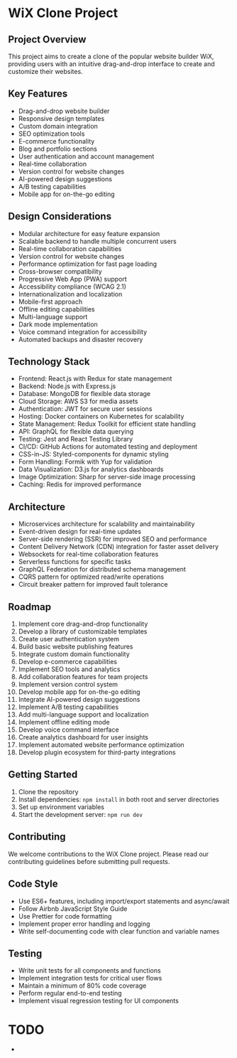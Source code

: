 # WiX Clone Project

## Project Overview

This project aims to create a clone of the popular website builder WiX, providing users with an
intuitive drag-and-drop interface to create and customize their websites.

## Key Features

-   Drag-and-drop website builder
-   Responsive design templates
-   Custom domain integration
-   SEO optimization tools
-   E-commerce functionality
-   Blog and portfolio sections
-   User authentication and account management
-   Real-time collaboration
-   Version control for website changes
-   AI-powered design suggestions
-   A/B testing capabilities
-   Mobile app for on-the-go editing

## Design Considerations

-   Modular architecture for easy feature expansion
-   Scalable backend to handle multiple concurrent users
-   Real-time collaboration capabilities
-   Version control for website changes
-   Performance optimization for fast page loading
-   Cross-browser compatibility
-   Progressive Web App (PWA) support
-   Accessibility compliance (WCAG 2.1)
-   Internationalization and localization
-   Mobile-first approach
-   Offline editing capabilities
-   Multi-language support
-   Dark mode implementation
-   Voice command integration for accessibility
-   Automated backups and disaster recovery

## Technology Stack

-   Frontend: React.js with Redux for state management
-   Backend: Node.js with Express.js
-   Database: MongoDB for flexible data storage
-   Cloud Storage: AWS S3 for media assets
-   Authentication: JWT for secure user sessions
-   Hosting: Docker containers on Kubernetes for scalability
-   State Management: Redux Toolkit for efficient state handling
-   API: GraphQL for flexible data querying
-   Testing: Jest and React Testing Library
-   CI/CD: GitHub Actions for automated testing and deployment
-   CSS-in-JS: Styled-components for dynamic styling
-   Form Handling: Formik with Yup for validation
-   Data Visualization: D3.js for analytics dashboards
-   Image Optimization: Sharp for server-side image processing
-   Caching: Redis for improved performance

## Architecture

-   Microservices architecture for scalability and maintainability
-   Event-driven design for real-time updates
-   Server-side rendering (SSR) for improved SEO and performance
-   Content Delivery Network (CDN) integration for faster asset delivery
-   Websockets for real-time collaboration features
-   Serverless functions for specific tasks
-   GraphQL Federation for distributed schema management
-   CQRS pattern for optimized read/write operations
-   Circuit breaker pattern for improved fault tolerance

## Roadmap

1. Implement core drag-and-drop functionality
2. Develop a library of customizable templates
3. Create user authentication system
4. Build basic website publishing features
5. Integrate custom domain functionality
6. Develop e-commerce capabilities
7. Implement SEO tools and analytics
8. Add collaboration features for team projects
9. Implement version control system
10. Develop mobile app for on-the-go editing
11. Integrate AI-powered design suggestions
12. Implement A/B testing capabilities
13. Add multi-language support and localization
14. Implement offline editing mode
15. Develop voice command interface
16. Create analytics dashboard for user insights
17. Implement automated website performance optimization
18. Develop plugin ecosystem for third-party integrations

## Getting Started

1. Clone the repository
2. Install dependencies: `npm install` in both root and server directories
3. Set up environment variables
4. Start the development server: `npm run dev`

## Contributing

We welcome contributions to the WiX Clone project. Please read our contributing guidelines before
submitting pull requests.

## Code Style

-   Use ES6+ features, including import/export statements and async/await
-   Follow Airbnb JavaScript Style Guide
-   Use Prettier for code formatting
-   Implement proper error handling and logging
-   Write self-documenting code with clear function and variable names

## Testing

-   Write unit tests for all components and functions
-   Implement integration tests for critical user flows
-   Maintain a minimum of 80% code coverage
-   Perform regular end-to-end testing
-   Implement visual regression testing for UI components


# TODO

-   